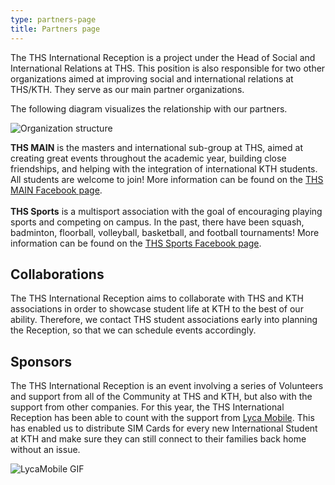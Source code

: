 ```yaml
---
type: partners-page
title: Partners page
---
```

The THS International Reception is a project under the Head of Social and International Relations at THS. This position is also responsible for two other organizations aimed at improving social and international relations at THS/KTH. They serve as our main partner organizations.

The following diagram visualizes the relationship with our partners.

![](/./ths-international-organizational-structure.png "Organization structure")

**THS MAIN** is the masters and international sub-group at THS, aimed at creating great events throughout the academic year, building close friendships, and helping with the integration of international KTH students. All students are welcome to join! More information can be found on the [THS MAIN Facebook page](https://www.facebook.com/THSMAIN/?ref=br_rs).\
\
**THS Sports** is a multisport association with the goal of encouraging playing sports and competing on campus. In the past, there have been squash, badminton, floorball, volleyball, basketball, and football tournaments! More information can be found on the [THS Sports Facebook page](https://www.facebook.com/thssportskth/).

## Collaborations

The THS International Reception aims to collaborate with THS and KTH associations in order to showcase student life at KTH to the best of our ability. Therefore, we contact THS student associations early into planning the Reception, so that we can schedule events accordingly.

## Sponsors

The THS International Reception is an event involving a series of Volunteers and support from all of the Community at THS and KTH, but also with the support from other companies. For this year, the THS International Reception has been able to count with the support from [Lyca Mobile](https://www.lycamobile.se/en/). This has enabled us to distribute SIM Cards for every new International Student at KTH and make sure they can still connect to their families back home without an issue. 

![LycaMobile GIF](/./lm_se_kth-gif_1583x613px_aug_23.gif "LycaMobile")
